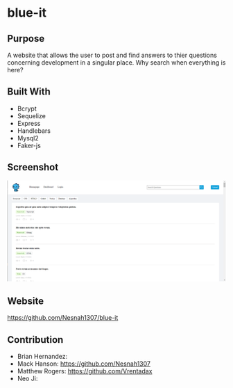 # blue-it

## Purpose
A website that allows the user to post and find answers to thier questions concerning development in a singular place. Why search when everything is here?

## Built With
* Bcrypt
* Sequelize
* Express
* Handlebars
* Mysql2
* Faker-js


## Screenshot
![Screenshot](./public/assets/images/Screenshot.png)

## Website
https://github.com/Nesnah1307/blue-it

## Contribution
* Brian Hernandez: 
* Mack Hanson: https://github.com/Nesnah1307
* Matthew Rogers: https://github.com/Vrentadax
* Neo Ji: 

